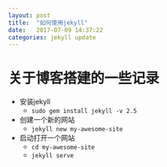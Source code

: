 ```yaml
---
layout: post
title:  "如何使用jekyll"
date:   2017-07-09 14:37:22
categories: jekyll update
---
```

# 关于博客搭建的一些记录

- 安装jekyll
  - `sudo gem install jekyll -v 2.5`
- 创建一个新的网站
  - `jekyll new my-awesome-site`
- 启动打开一个网站
  -  `cd my-awesome-site`
  -  `jekyll serve`


